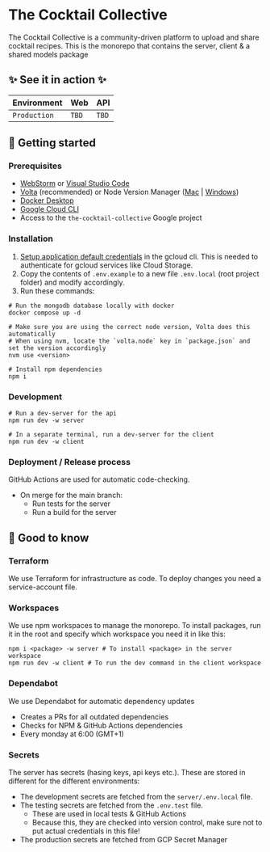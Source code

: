 # The Cocktail Collective

<!-- Describe where this readme is about.  -->

The Cocktail Collective is a community-driven platform to upload and share cocktail recipes.
This is the monorepo that contains the server, client & a shared models package

## ✨ See it in action ✨

| Environment  | Web   | API   |
|--------------|-------|-------| 
| `Production` | `TBD` | `TBD` |

<!--
## 🧰 External tooling

Provide links to external used tooling, like a Sketch, Jira, etc.
-->

## 🚀 Getting started

### Prerequisites

<!-- 
   Which software or libraries are needed to be able to install this project?
 -->

- [WebStorm](https://www.jetbrains.com/webstorm/) or [Visual Studio Code](https://code.visualstudio.com/)
- [Volta](https://docs.volta.sh/guide/getting-started) (recommended) or Node Version
	Manager ([Mac](https://github.com/nvm-sh/nvm) | [Windows](https://github.com/coreybutler/nvm-windows))
- [Docker Desktop](https://www.docker.com/products/docker-desktop/)
- [Google Cloud CLI](https://cloud.google.com/sdk/docs/install)
- Access to the `the-cocktail-collective` Google project

### Installation

<!-- How to install this project (after having the prerequisites)? -->

1. [Setup application default credentials](https://cloud.google.com/docs/authentication/provide-credentials-adc) in the
	 gcloud cli.
	 This is needed to authenticate for gcloud services like Cloud Storage.
2. Copy the contents of `.env.example` to a new file `.env.local` (root project folder) and modify accordingly.
3. Run these commands:

```shell
# Run the mongodb database locally with docker
docker compose up -d

# Make sure you are using the correct node version, Volta does this automatically
# When using nvm, locate the `volta.node` key in `package.json` and set the version accordingly
nvm use <version>

# Install npm dependencies
npm i
```

### Development

<!-- How to actually start developing? -->

```shell
# Run a dev-server for the api
npm run dev -w server

# In a separate terminal, run a dev-server for the client
npm run dev -w client
```

### Deployment / Release process

GitHub Actions are used for automatic code-checking.

- On merge for the main branch:
	- Run tests for the server
	- Run a build for the server

## 🤚 Good to know

<!-- 
  A place to provide extra information (or links to it) about the project.
-->

### Terraform

We use Terraform for infrastructure as code. To deploy changes you need a service-account file.

### Workspaces

We use npm workspaces to manage the monorepo. To install packages, run it in the root and specify which workspace you
need it in like this:

```shell
npm i <package> -w server # To install <package> in the server workspace
npm run dev -w client # To run the dev command in the client workspace
```

### Dependabot

We use Dependabot for automatic dependency updates

- Creates a PRs for all outdated dependencies
- Checks for NPM & GitHub Actions dependencies
- Every monday at 6:00 (GMT+1)

### Secrets

The server has secrets (hasing keys, api keys etc.).
These are stored in different for the different environments:

- The development secrets are fetched from the `server/.env.local` file.
- The testing secrets are fetched from the `.env.test` file.
	- These are used in local tests & GitHub Actions
	- Because this, they are checked into version control, make sure not to put actual credentials in this file!
- The production secrets are fetched from GCP Secret Manager
